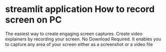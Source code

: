 # streamlit application How to record screen on PC 
The easiest way to create engaging screen captures. 
Create video explainers by recording your screen. No Download Required. 
It enables you to capture any area of your screen either as a screenshot or a video file
